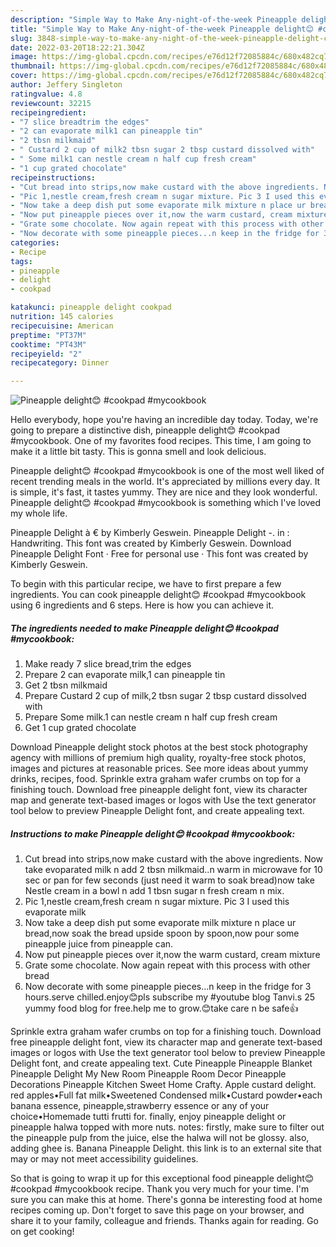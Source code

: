 ```yaml
---
description: "Simple Way to Make Any-night-of-the-week Pineapple delight😊 #cookpad #mycookbook"
title: "Simple Way to Make Any-night-of-the-week Pineapple delight😊 #cookpad #mycookbook"
slug: 3848-simple-way-to-make-any-night-of-the-week-pineapple-delight-cookpad-mycookbook
date: 2022-03-20T18:22:21.304Z
image: https://img-global.cpcdn.com/recipes/e76d12f72085884c/680x482cq70/pineapple-delight-cookpad-mycookbook-recipe-main-photo.jpg
thumbnail: https://img-global.cpcdn.com/recipes/e76d12f72085884c/680x482cq70/pineapple-delight-cookpad-mycookbook-recipe-main-photo.jpg
cover: https://img-global.cpcdn.com/recipes/e76d12f72085884c/680x482cq70/pineapple-delight-cookpad-mycookbook-recipe-main-photo.jpg
author: Jeffery Singleton
ratingvalue: 4.8
reviewcount: 32215
recipeingredient:
- "7 slice breadtrim the edges"
- "2 can evaporate milk1 can pineapple tin"
- "2 tbsn milkmaid"
- " Custard 2 cup of milk2 tbsn sugar 2 tbsp custard dissolved with"
- " Some milk1 can nestle cream n half cup fresh cream"
- "1 cup grated chocolate"
recipeinstructions:
- "Cut bread into strips,now make custard with the above ingredients. Now take evoparated milk n add 2 tbsn milkmaid..n warm in microwave for 10 sec or pan for few seconds (just need it warm to soak bread)now take Nestle cream in a bowl n add 1 tbsn sugar n fresh cream n mix."
- "Pic 1,nestle cream,fresh cream n sugar mixture. Pic 3 I used this evaporate milk"
- "Now take a deep dish put some evaporate milk mixture n place ur bread,now soak the bread upside spoon by spoon,now pour some pineapple juice from pineapple can."
- "Now put pineapple pieces over it,now the warm custard, cream mixture"
- "Grate some chocolate. Now again repeat with this process with other bread"
- "Now decorate with some pineapple pieces...n keep in the fridge for 3 hours.serve chilled.enjoy😊pls subscribe my #youtube blog Tanvi.s 25 yummy food blog for free.help me to grow.😊take care n be safe👍"
categories:
- Recipe
tags:
- pineapple
- delight
- cookpad

katakunci: pineapple delight cookpad 
nutrition: 145 calories
recipecuisine: American
preptime: "PT37M"
cooktime: "PT43M"
recipeyield: "2"
recipecategory: Dinner

---
```



![Pineapple delight😊 #cookpad #mycookbook](https://img-global.cpcdn.com/recipes/e76d12f72085884c/680x482cq70/pineapple-delight-cookpad-mycookbook-recipe-main-photo.jpg)

Hello everybody, hope you're having an incredible day today. Today, we're going to prepare a distinctive dish, pineapple delight😊 #cookpad #mycookbook. One of my favorites food recipes. This time, I am going to make it a little bit tasty. This is gonna smell and look delicious.

Pineapple delight😊 #cookpad #mycookbook is one of the most well liked of recent trending meals in the world. It's appreciated by millions every day. It is simple, it's fast, it tastes yummy. They are nice and they look wonderful. Pineapple delight😊 #cookpad #mycookbook is something which I've loved my whole life.

Pineapple Delight à € by Kimberly Geswein. Pineapple Delight -. in : Handwriting. This font was created by Kimberly Geswein. Download Pineapple Delight Font · Free for personal use · This font was created by Kimberly Geswein.


To begin with this particular recipe, we have to first prepare a few ingredients. You can cook pineapple delight😊 #cookpad #mycookbook using 6 ingredients and 6 steps. Here is how you can achieve it.

<!--inarticleads1-->

##### The ingredients needed to make Pineapple delight😊 #cookpad #mycookbook:

1. Make ready 7 slice bread,trim the edges
1. Prepare 2 can evaporate milk,1 can pineapple tin
1. Get 2 tbsn milkmaid
1. Prepare  Custard 2 cup of milk,2 tbsn sugar 2 tbsp custard dissolved with
1. Prepare  Some milk.1 can nestle cream n half cup fresh cream
1. Get 1 cup grated chocolate


Download Pineapple delight stock photos at the best stock photography agency with millions of premium high quality, royalty-free stock photos, images and pictures at reasonable prices. See more ideas about yummy drinks, recipes, food. Sprinkle extra graham wafer crumbs on top for a finishing touch. Download free pineapple delight font, view its character map and generate text-based images or logos with Use the text generator tool below to preview Pineapple Delight font, and create appealing text. 

<!--inarticleads2-->

##### Instructions to make Pineapple delight😊 #cookpad #mycookbook:

1. Cut bread into strips,now make custard with the above ingredients. Now take evoparated milk n add 2 tbsn milkmaid..n warm in microwave for 10 sec or pan for few seconds (just need it warm to soak bread)now take Nestle cream in a bowl n add 1 tbsn sugar n fresh cream n mix.
1. Pic 1,nestle cream,fresh cream n sugar mixture. Pic 3 I used this evaporate milk
1. Now take a deep dish put some evaporate milk mixture n place ur bread,now soak the bread upside spoon by spoon,now pour some pineapple juice from pineapple can.
1. Now put pineapple pieces over it,now the warm custard, cream mixture
1. Grate some chocolate. Now again repeat with this process with other bread
1. Now decorate with some pineapple pieces...n keep in the fridge for 3 hours.serve chilled.enjoy😊pls subscribe my #youtube blog Tanvi.s 25 yummy food blog for free.help me to grow.😊take care n be safe👍


Sprinkle extra graham wafer crumbs on top for a finishing touch. Download free pineapple delight font, view its character map and generate text-based images or logos with Use the text generator tool below to preview Pineapple Delight font, and create appealing text. Cute Pineapple Pineapple Blanket Pineapple Delight My New Room Pineapple Room Decor Pineapple Decorations Pineapple Kitchen Sweet Home Crafty. Apple custard delight. red apples•Full fat milk•Sweetened Condensed milk•Custard powder•each banana essence, pineapple,strawberry essence or any of your choice•Homemade tutti frutti for. finally, enjoy pineapple delight or pineapple halwa topped with more nuts. notes: firstly, make sure to filter out the pineapple pulp from the juice, else the halwa will not be glossy. also, adding ghee is. Banana Pineapple Delight. this link is to an external site that may or may not meet accessibility guidelines. 

So that is going to wrap it up for this exceptional food pineapple delight😊 #cookpad #mycookbook recipe. Thank you very much for your time. I'm sure you can make this at home. There's gonna be interesting food at home recipes coming up. Don't forget to save this page on your browser, and share it to your family, colleague and friends. Thanks again for reading. Go on get cooking!
